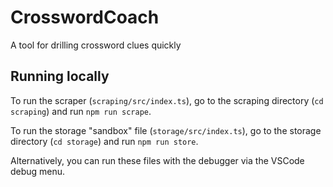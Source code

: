 # CrosswordCoach

A tool for drilling crossword clues quickly

## Running locally

To run the scraper (`scraping/src/index.ts`), go to the scraping directory (`cd scraping`) and run `npm run scrape`.

To run the storage "sandbox" file (`storage/src/index.ts`), go to the storage directory (`cd storage`) and run `npm run store`.

Alternatively, you can run these files with the debugger via the VSCode debug menu.
